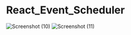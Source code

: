 # React_Event_Scheduler
![Screenshot (10)](https://user-images.githubusercontent.com/77240888/193591423-39225955-6aef-4d62-9553-bd1c510dfd10.png)
![Screenshot (11)](https://user-images.githubusercontent.com/77240888/193591789-884a37b9-fade-40ca-9072-14563f57e940.png)

